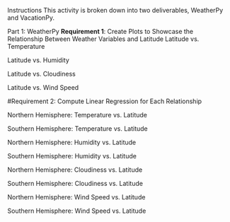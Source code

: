 Instructions
This activity is broken down into two deliverables, WeatherPy and VacationPy.

Part 1: WeatherPy 
**Requirement 1**: Create Plots to Showcase the Relationship Between Weather Variables and Latitude
Latitude vs. Temperature

Latitude vs. Humidity

Latitude vs. Cloudiness

Latitude vs. Wind Speed



#Requirement 2: Compute Linear Regression for Each Relationship

Northern Hemisphere: Temperature vs. Latitude

Southern Hemisphere: Temperature vs. Latitude

Northern Hemisphere: Humidity vs. Latitude

Southern Hemisphere: Humidity vs. Latitude

Northern Hemisphere: Cloudiness vs. Latitude

Southern Hemisphere: Cloudiness vs. Latitude

Northern Hemisphere: Wind Speed vs. Latitude

Southern Hemisphere: Wind Speed vs. Latitude
